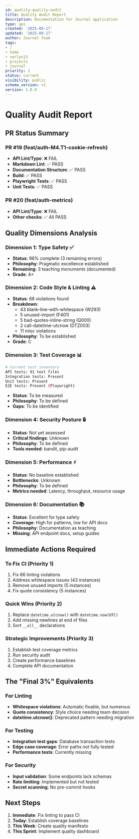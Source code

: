 ```yaml
---
id: quality-quality-audit
title: Quality Audit Report
description: Documentation for Journal application
type: api
created: '2025-09-17'
updated: '2025-09-17'
author: Journal Team
tags:
- /
- home
- verlyn13
- projects
- journal
priority: 2
status: current
visibility: public
schema_version: v1
version: 1.0.0
---
```


# Quality Audit Report

## PR Status Summary

### PR #19 (feat/auth-M4.T1-cookie-refresh)
- **API Lint/Type**: ❌ FAIL
- **Markdown Lint**: ✅ PASS  
- **Documentation Structure**: ✅ PASS
- **Build**: ✅ PASS
- **Playwright Tests**: ✅ PASS
- **Unit Tests**: ✅ PASS

### PR #20 (feat/auth-metrics)
- **API Lint/Type**: ❌ FAIL
- **Other checks**: ✅ All PASS

## Quality Dimensions Analysis

### Dimension 1: Type Safety ✅
- **Status**: 96% complete (3 remaining errors)
- **Philosophy**: Pragmatic excellence established
- **Remaining**: 3 teaching monuments (documented)
- **Grade**: A+

### Dimension 2: Code Style & Linting ⚠️
- **Status**: 66 violations found
- **Breakdown**:
  - 43 blank-line-with-whitespace (W293)
  - 5 unused-import (F401)
  - 5 bad-quotes-inline-string (Q000)
  - 2 call-datetime-utcnow (DTZ003)
  - 11 misc violations
- **Philosophy**: To be established
- **Grade**: C

### Dimension 3: Test Coverage 📊
```bash
# Current test inventory
API tests: 91 test files
Integration tests: Present
Unit tests: Present
E2E tests: Present (Playwright)
```
- **Status**: To be measured
- **Philosophy**: To be defined
- **Gaps**: To be identified

### Dimension 4: Security Posture 🔒
- **Status**: Not yet assessed
- **Critical findings**: Unknown
- **Philosophy**: To be defined
- **Tools needed**: bandit, pip-audit

### Dimension 5: Performance ⚡
- **Status**: No baseline established
- **Bottlenecks**: Unknown
- **Philosophy**: To be defined
- **Metrics needed**: Latency, throughput, resource usage

### Dimension 6: Documentation 📚
- **Status**: Excellent for type safety
- **Coverage**: High for patterns, low for API docs
- **Philosophy**: Documentation as teaching
- **Missing**: API endpoint docs, setup guides

## Immediate Actions Required

### To Fix CI (Priority 1)
1. Fix 66 linting violations
2. Address whitespace issues (43 instances)
3. Remove unused imports (5 instances)
4. Fix quote consistency (5 instances)

### Quick Wins (Priority 2)
1. Replace `datetime.utcnow()` with `datetime.now(UTC)`
2. Add missing newlines at end of files
3. Sort `__all__` declarations

### Strategic Improvements (Priority 3)
1. Establish test coverage metrics
2. Run security audit
3. Create performance baselines
4. Complete API documentation

## The "Final 3%" Equivalents

### For Linting
- **Whitespace violations**: Automatic fixable, but numerous
- **Quote consistency**: Style choice needing team decision
- **datetime.utcnow()**: Deprecated pattern needing migration

### For Testing
- **Integration test gaps**: Database transaction tests
- **Edge case coverage**: Error paths not fully tested
- **Performance tests**: Currently missing

### For Security
- **Input validation**: Some endpoints lack schemas
- **Rate limiting**: Implemented but not tested
- **Secret scanning**: No pre-commit hooks

## Next Steps

1. **Immediate**: Fix linting to pass CI
2. **Today**: Establish coverage baselines
3. **This Week**: Create quality manifesto
4. **This Sprint**: Implement quality dashboard